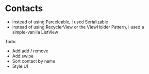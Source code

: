 # Contacts

- Instead of using Parceleable, I used Serializable
- Instead of using RecyclerView or the ViewHolder Pattern, I used a simple-vanilla ListView

Todo:
- Add add / remove
- Add swipe 
- Sort contact by name
- Style UI
